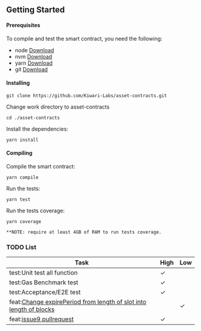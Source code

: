 ## Getting Started

#### Prerequisites

To compile and test the smart contract, you need the following:

- node [Download](https://nodejs.org/en/)
- nvm [Download](https://github.com/nvm-sh/nvm#installing-and-updating)
- yarn [Download](https://yarnpkg.com/getting-started/install)
- git [Download](https://git-scm.com/)

#### Installing

```
git clone https://github.com/Kiwari-Labs/asset-contracts.git
```

Change work directory to asset-contracts

```
cd ./asset-contracts
```

Install the dependencies:

```
yarn install
```

#### Compiling

Compile the smart contract:

```
yarn compile
```

Run the tests:

```
yarn test
```

Run the tests coverage:

```
yarn coverage
```

`**NOTE: require at least 4GB of RAM to run tests coverage.`

### TODO List

| Task                                                                                                                               | High | Low |
| ---------------------------------------------------------------------------------------------------------------------------------- | ---- | --- |
| test:Unit test all function                                                                                                        | ✓    |     |
| test:Gas Benchmark test                                                                                                            | ✓    |     |
| test:Acceptance/E2E test                                                                                                           | ✓    |     |
| feat:[Change expirePeriod from length of slot into length of blocks](https://github.com/MASDXI/ERC20EXP/issues/4#issue-2234558942) |      | ✓   |
| feat:[issue9](https://github.com/MASDXI/ERC20EXP/issues/9),[pullrequest](https://github.com/MASDXI/ERC20EXP/pull/23)               | ✓    |     |